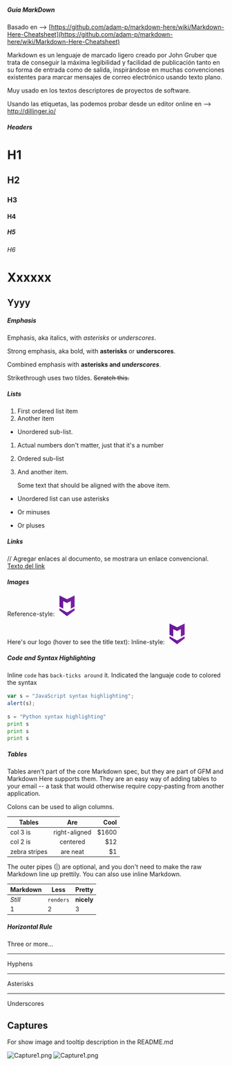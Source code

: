 ##### Guía MarkDown #####

Basado en --> [https://github.com/adam-p/markdown-here/wiki/Markdown-Here-Cheatsheet](https://github.com/adam-p/markdown-here/wiki/Markdown-Here-Cheatsheet)

Markdown es un lenguaje de marcado ligero creado por John Gruber que trata de conseguir la máxima legibilidad
y facilidad de publicación tanto en su forma de entrada como de salida, inspirándose en muchas convenciones existentes
para marcar mensajes de correo electrónico usando texto plano.

Muy usado en los textos descriptores de proyectos de software.

Usando las etiquetas, las podemos probar desde un editor online en --> http://dillinger.io/

##### Headers #####

# H1
## H2
### H3
#### H4
##### H5
###### H6

Xxxxxx
===

Yyyy
---

##### Emphasis #####

Emphasis, aka italics, with *asterisks* or _underscores_.

Strong emphasis, aka bold, with **asterisks** or __underscores__.

Combined emphasis with **asterisks and _underscores_**.

Strikethrough uses two tildes. ~~Scratch this.~~

##### Lists #####

1. First ordered list item
2. Another item
  * Unordered sub-list. 
1. Actual numbers don't matter, just that it's a number
  1. Ordered sub-list
4. And another item.  

   Some text that should be aligned with the above item.

* Unordered list can use asterisks
- Or minuses
+ Or pluses

##### Links #####

// Agregar enlaces al documento, se mostrara un enlace convencional.
[Texto del link](https://link.com)

##### Images #####

Reference-style: 
![alt text][logo]

Here's our logo (hover to see the title text):
Inline-style: 
![alt text](https://github.com/adam-p/markdown-here/raw/master/src/common/images/icon48.png "Logo Title Text 1")

[logo]: https://github.com/adam-p/markdown-here/raw/master/src/common/images/icon48.png "Logo Title Text 2"

##### Code and Syntax Highlighting #####

Inline `code` has `back-ticks around` it. Indicated the languaje code to colored the syntax

```javascript
var s = "JavaScript syntax highlighting";
alert(s);
```

```python
s = "Python syntax highlighting"
print s
print s
print s
```
##### Tables #####

Tables aren't part of the core Markdown spec, but they are part of GFM and Markdown Here supports them. They are an easy way of adding tables to your email -- a task that would otherwise require copy-pasting from another application.

Colons can be used to align columns.

| Tables        | Are           | Cool  |
| ------------- |:-------------:| -----:|
| col 3 is      | right-aligned | $1600 |
| col 2 is      | centered      |   $12 |
| zebra stripes | are neat      |    $1 |

The outer pipes (|) are optional, and you don't need to make the raw Markdown line up prettily. You can also use inline Markdown.

Markdown | Less | Pretty
--- | --- | ---
*Still* | `renders` | **nicely**
1 | 2 | 3

##### Horizontal Rule #####

Three or more...

---

Hyphens

***

Asterisks

___

Underscores

## Captures

For show image and tooltip description in the README.md

![Capture1.png](Capture1.png "Capture1.png")
![Capture1.png](captures/plantilla.png "Capture1.png")

